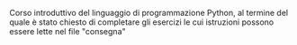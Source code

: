 Corso introduttivo del linguaggio di programmazione Python, al termine del quale è stato chiesto di completare gli esercizi le cui istruzioni possono essere lette nel file "consegna"
